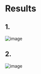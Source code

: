 # Results
## 1.
![image](https://user-images.githubusercontent.com/73119181/235641478-0fc294c8-729e-4ff1-8d15-04f4ee66f5f8.png)
## 2.
![image](https://user-images.githubusercontent.com/73119181/235641566-5ad79072-2286-4efd-9610-2f9966fb1e0d.png)
